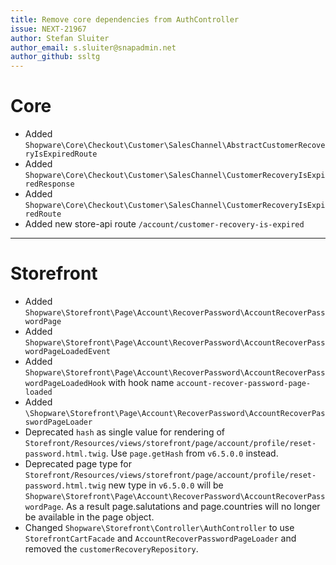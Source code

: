 ```yaml
---
title: Remove core dependencies from AuthController
issue: NEXT-21967
author: Stefan Sluiter
author_email: s.sluiter@snapadmin.net
author_github: ssltg
---
```

# Core
* Added `Shopware\Core\Checkout\Customer\SalesChannel\AbstractCustomerRecoveryIsExpiredRoute`
* Added `Shopware\Core\Checkout\Customer\SalesChannel\CustomerRecoveryIsExpiredResponse`
* Added `Shopware\Core\Checkout\Customer\SalesChannel\CustomerRecoveryIsExpiredRoute`
* Added new store-api route `/account/customer-recovery-is-expired`
___
# Storefront
* Added `Shopware\Storefront\Page\Account\RecoverPassword\AccountRecoverPasswordPage`
* Added `Shopware\Storefront\Page\Account\RecoverPassword\AccountRecoverPasswordPageLoadedEvent`
* Added `Shopware\Storefront\Page\Account\RecoverPassword\AccountRecoverPasswordPageLoadedHook` with hook name `account-recover-password-page-loaded`
* Added `\Shopware\Storefront\Page\Account\RecoverPassword\AccountRecoverPasswordPageLoader`
* Deprecated `hash` as single value for rendering of `Storefront/Resources/views/storefront/page/account/profile/reset-password.html.twig`. Use `page.getHash` from `v6.5.0.0` instead.
* Deprecated page type for `Storefront/Resources/views/storefront/page/account/profile/reset-password.html.twig` new type in `v6.5.0.0` will be `Shopware\Storefront\Page\Account\RecoverPassword\AccountRecoverPasswordPage`. As a result page.salutations and page.countries will no longer be available in the page object.
* Changed `Shopware\Storefront\Controller\AuthController` to use `StorefrontCartFacade` and `AccountRecoverPasswordPageLoader` and removed the `customerRecoveryRepository`.
